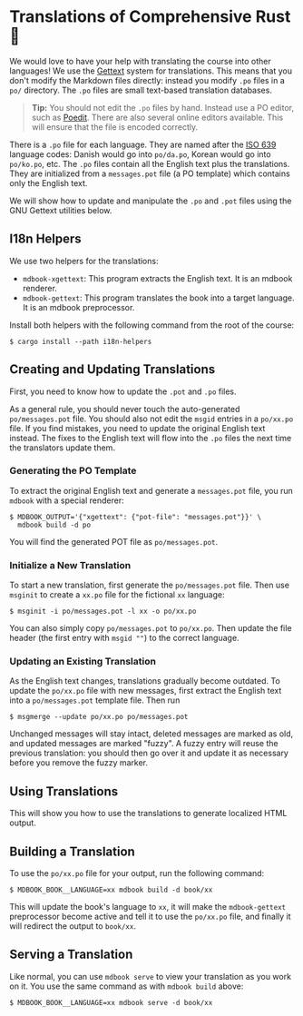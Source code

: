 # Translations of Comprehensive Rust 🦀

We would love to have your help with translating the course into other
languages! We use the [Gettext] system for translations. This means that you
don't modify the Markdown files directly: instead you modify `.po` files in a
`po/` directory. The `.po` files are small text-based translation databases.

> **Tip:** You should not edit the `.po` files by hand. Instead use a PO
> editor, such as [Poedit](https://poedit.net/). There are also several online
> editors available. This will ensure that the file is encoded correctly.

There is a `.po` file for each language. They are named after the [ISO 639]
language codes: Danish would go into `po/da.po`, Korean would go into
`po/ko.po`, etc. The `.po` files contain all the English text plus the
translations. They are initialized from a `messages.pot` file (a PO template)
which contains only the English text.

We will show how to update and manipulate the `.po` and `.pot` files using the
GNU Gettext utilities below.

[Gettext]: https://www.gnu.org/software/gettext/manual/html_node/index.html
[ISO 639]: https://en.wikipedia.org/wiki/List_of_ISO_639-1_codes

## I18n Helpers

We use two helpers for the translations:

* `mdbook-xgettext`: This program extracts the English text. It is an mdbook
  renderer.
* `mdbook-gettext`: This program translates the book into a target language. It
  is an mdbook preprocessor.

Install both helpers with the following command from the root of the course:

```shell
$ cargo install --path i18n-helpers
```

## Creating and Updating Translations

First, you need to know how to update the `.pot` and `.po` files.

As a general rule, you should never touch the auto-generated `po/messages.pot`
file. You should also not edit the `msgid` entries in a `po/xx.po` file. If you
find mistakes, you need to update the original English text instead. The fixes
to the English text will flow into the `.po` files the next time the translators
update them.

### Generating the PO Template

To extract the original English text and generate a `messages.pot` file, you run
`mdbook` with a special renderer:

```shell
$ MDBOOK_OUTPUT='{"xgettext": {"pot-file": "messages.pot"}}' \
  mdbook build -d po
```

You will find the generated POT file as `po/messages.pot`.

### Initialize a New Translation

To start a new translation, first generate the `po/messages.pot` file. Then use
`msginit` to create a `xx.po` file for the fictional `xx` language:

```shell
$ msginit -i po/messages.pot -l xx -o po/xx.po
```

You can also simply copy `po/messages.pot` to `po/xx.po`. Then update the file
header (the first entry with `msgid ""`) to the correct language.

### Updating an Existing Translation

As the English text changes, translations gradually become outdated. To update
the `po/xx.po` file with new messages, first extract the English text into a
`po/messages.pot` template file. Then run

```shell
$ msgmerge --update po/xx.po po/messages.pot
```

Unchanged messages will stay intact, deleted messages are marked as old, and
updated messages are marked "fuzzy". A fuzzy entry will reuse the previous
translation: you should then go over it and update it as necessary before you
remove the fuzzy marker.

## Using Translations

This will show you how to use the translations to generate localized HTML
output.

## Building a Translation

To use the `po/xx.po` file for your output, run the following command:

```shell
$ MDBOOK_BOOK__LANGUAGE=xx mdbook build -d book/xx
```

This will update the book's language to `xx`, it will make the `mdbook-gettext`
preprocessor become active and tell it to use the `po/xx.po` file, and finally
it will redirect the output to `book/xx`.

## Serving a Translation

Like normal, you can use `mdbook serve` to view your translation as you work on
it. You use the same command as with `mdbook build` above:

```shell
$ MDBOOK_BOOK__LANGUAGE=xx mdbook serve -d book/xx
```
